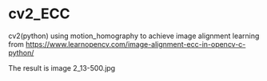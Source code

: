 # cv2_ECC
cv2(python) using motion_homography to achieve image alignment
learning from https://www.learnopencv.com/image-alignment-ecc-in-opencv-c-python/

The result is image 2_13-500.jpg
